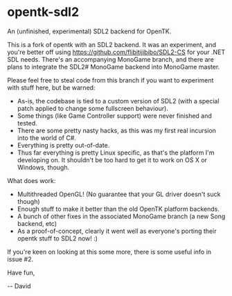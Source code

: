 opentk-sdl2
===========

An (unfinished, experimental) SDL2 backend for OpenTK.

This is a fork of opentk with an SDL2 backend. It was an experiment, and
you're better off using https://github.com/flibitijibibo/SDL2-CS for your
.NET SDL needs. There's an accompanying MonoGame branch, and there are plans to
integrate the SDL2# MonoGame backend into MonoGame master.

Please feel free to steal code from this branch if you want to experiment with stuff
here, but be warned:

* As-is, the codebase is tied to a custom version of SDL2 (with a special patch applied to change some fullscreen behaviour).
* Some things (like Game Controller support) were never finished and tested.
* There are some pretty nasty hacks, as this was my first real incursion into the world of C#.
* Everything is pretty out-of-date.
* Thus far everything is pretty Linux specific, as that's the platform I'm developing on. It shouldn't be too hard to get it to work on OS X or Windows, though.

What does work:

* Multithreaded OpenGL! (No guarantee that your GL driver doesn't suck though)
* Enough stuff to make it better than the old OpenTK platform backends.
* A bunch of other fixes in the associated MonoGame branch (a new Song backend, etc)
* As a proof-of-concept, clearly it went well as everyone's porting their opentk stuff to SDL2 now! :)

If you're keen on looking at this some more, there is some useful info in issue #2.

Have fun,

-- David
